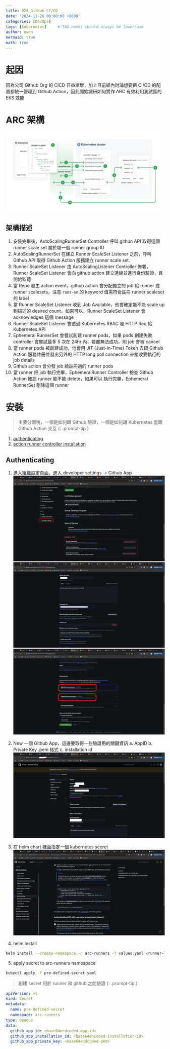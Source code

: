```yaml
---
title: 023_Github CI/CD
date: '2024-11-26 00:00:00 +0800'
categories: [DevOps]
tags: [kubernetes]     # TAG names should always be lowercase
author: owen
mermaid: true
math: true
---
```


# 起因
因為公司 Github Org 的 CICD 日益漸增，加上目前組內討論想要把 CI/CD 的配置都統一管理到 Github Action，因此開始調研如何實作 ARC 有效利用測試區的 EKS 效能

# ARC 架構
![](/commons/image/20241126/arc-diagram.webp)

## 架構描述
1. 安裝完畢後，AutoScalingRunnerSet Controller 呼叫 githun API 取得這個 runner scale set 屬於哪一個 runner group ID
2. AutoScalingRunnerSet 在建立 Runner ScaleSet Listener 之前，呼叫 Github API 取得 Github Action 服務建立 runner scale set.
3. Runner ScaleSet Listener 由 AutoScalingListener Controller 佈署，Runner ScaleSet Listener 會向 github action 建立連線並進行身份驗證，且開始監聽
4. 當 Repo 發生 action event，github action 會分配獨立的 job 給 runner 或 runner scalesets，注意 `runs-on` 的 keyword 值需符合註冊 runner scaleset 的 label
5. 當 Runner ScaleSet Listener 收到 Job Available，他會確定能不能 scale up 到描述的 desired count，如果可以，Runner ScaleSet Listener 會 acknowledges 這個 message
6. Runner ScaleSet Listener 會透過 Kubernetes RBAC 發 HTTP Req 給 Kubernetes API
7. Ephemeral RunnerSet 會嘗試創建 runner pods，如果 pods 創建失敗 controller 會嘗試最多 5 次在 24hr 內，若都無法成功，則 job 會被 cancel
8. 當 runner pods 被創建成功，他會用 JIT (Just-In-Time) Token 去跟 Github Action 服務註冊並發出另外的 HTTP long poll connection 來接收要執行的 job details
9. Github action 會分發 job 給註冊過的 runner pods
10. 當 runner 把 job 執行完畢，EphemeralRunner Controller 檢查 Github Action 確認 runner 能不能 delete，如果可以 執行完畢，Ephemeral RunnerSet 刪除這個 runner

# 安裝
> 主要分兩塊，一個是如何跟 Github 驗證，一個是如何讓 Kubernetes 能跟 Github Action 交互
{: .prompt-tip }
1. [authenticating](https://docs.github.com/en/actions/hosting-your-own-runners/managing-self-hosted-runners-with-actions-runner-controller/authenticating-to-the-github-api)
2. [action runner controller installation](https://docs.github.com/en/actions/hosting-your-own-runners/managing-self-hosted-runners-with-actions-runner-controller/deploying-runner-scale-sets-with-actions-runner-controller)

## Authenticating
1. 進入組織設定頁面，進入 developer settings -> Github App
![](/commons/image/20241126/000.png)
![](/commons/image/20241126/001.png)
![](/commons/image/20241126/002.png)

2. New 一個 Github App，這邊要取得一些驗證用的關鍵資訊
    a. AppID
    b. Private Key .pem 格式
    c. installation id
![](/commons/image/20241126/003.png)

3. 在 helm chart 裡面指定一個 kubernetes secret
![](/commons/image/20241126/004.png)

4. helm install
```bash
helm install --create-namespace -n arc-runners -f values.yaml <runner-label> ./
```

5. apply secret to arc-runners namespace
```bash
kubectl apply -f pre-defined-secret.yaml
```

> 創建 secret 用於 runner 和 github 之間驗證
{: .prompt-tip }

```yaml
apiVersion: v1
kind: Secret
metadata:
  name: pre-defined-secret
  namespace: arc-runners
type: Opaque
data:
  github_app_id: <base64endcoded-app-id>
  github_app_installation_id: <base64encoded-installation-id>
  github_app_private_key: <base64endcoded-pem>
```


